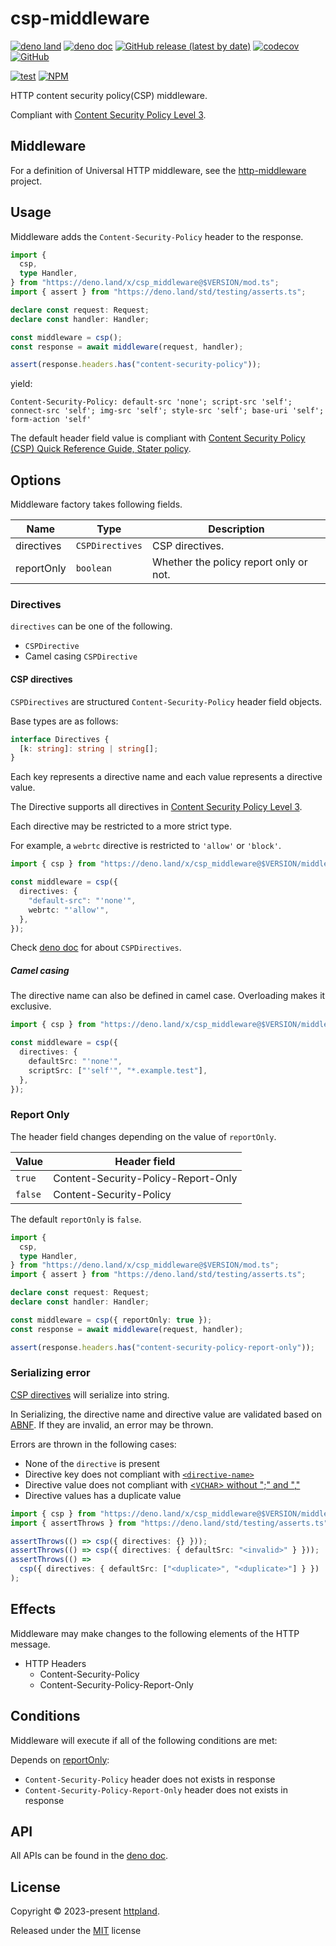 # csp-middleware

[![deno land](http://img.shields.io/badge/available%20on-deno.land/x-lightgrey.svg?logo=deno)](https://deno.land/x/csp_middleware)
[![deno doc](https://doc.deno.land/badge.svg)](https://doc.deno.land/https/deno.land/x/csp_middleware/mod.ts)
[![GitHub release (latest by date)](https://img.shields.io/github/v/release/httpland/csp-middleware)](https://github.com/httpland/csp-middleware/releases)
[![codecov](https://codecov.io/github/httpland/csp-middleware/branch/main/graph/badge.svg?token=MNFZEQH8OK)](https://codecov.io/gh/httpland/csp-middleware)
[![GitHub](https://img.shields.io/github/license/httpland/csp-middleware)](https://github.com/httpland/csp-middleware/blob/main/LICENSE)

[![test](https://github.com/httpland/csp-middleware/actions/workflows/test.yaml/badge.svg)](https://github.com/httpland/csp-middleware/actions/workflows/test.yaml)
[![NPM](https://nodei.co/npm/@httpland/csp-middleware.png?mini=true)](https://nodei.co/npm/@httpland/csp-middleware/)

HTTP content security policy(CSP) middleware.

Compliant with
[Content Security Policy Level 3](https://w3c.github.io/webappsec-csp/).

## Middleware

For a definition of Universal HTTP middleware, see the
[http-middleware](https://github.com/httpland/http-middleware) project.

## Usage

Middleware adds the `Content-Security-Policy` header to the response.

```ts
import {
  csp,
  type Handler,
} from "https://deno.land/x/csp_middleware@$VERSION/mod.ts";
import { assert } from "https://deno.land/std/testing/asserts.ts";

declare const request: Request;
declare const handler: Handler;

const middleware = csp();
const response = await middleware(request, handler);

assert(response.headers.has("content-security-policy"));
```

yield:

```http
Content-Security-Policy: default-src 'none'; script-src 'self'; connect-src 'self'; img-src 'self'; style-src 'self'; base-uri 'self'; form-action 'self'
```

The default header field value is compliant with
[Content Security Policy (CSP)
Quick Reference Guide, Stater policy](https://content-security-policy.com/).

## Options

Middleware factory takes following fields.

| Name       | Type            | Description                            |
| ---------- | --------------- | -------------------------------------- |
| directives | `CSPDirectives` | CSP directives.                        |
| reportOnly | `boolean`       | Whether the policy report only or not. |

### Directives

`directives` can be one of the following.

- `CSPDirective`
- Camel casing `CSPDirective`

#### CSP directives

`CSPDirectives` are structured `Content-Security-Policy` header field objects.

Base types are as follows:

```ts
interface Directives {
  [k: string]: string | string[];
}
```

Each key represents a directive name and each value represents a directive
value.

The Directive supports all directives in
[Content Security Policy Level 3](https://w3c.github.io/webappsec-csp/).

Each directive may be restricted to a more strict type.

For example, a `webrtc` directive is restricted to `'allow'` or `'block'`.

```ts
import { csp } from "https://deno.land/x/csp_middleware@$VERSION/middleware.ts";

const middleware = csp({
  directives: {
    "default-src": "'none'",
    webrtc: "'allow'",
  },
});
```

Check [deno doc](https://doc.deno.land/https/deno.land/x/csp_middleware/mod.ts)
for about `CSPDirectives`.

##### Camel casing

The directive name can also be defined in camel case. Overloading makes it
exclusive.

```ts
import { csp } from "https://deno.land/x/csp_middleware@$VERSION/middleware.ts";

const middleware = csp({
  directives: {
    defaultSrc: "'none'",
    scriptSrc: ["'self'", "*.example.test"],
  },
});
```

### Report Only

The header field changes depending on the value of `reportOnly`.

| Value   | Header field                        |
| ------- | ----------------------------------- |
| `true`  | Content-Security-Policy-Report-Only |
| `false` | Content-Security-Policy             |

The default `reportOnly` is `false`.

```ts
import {
  csp,
  type Handler,
} from "https://deno.land/x/csp_middleware@$VERSION/mod.ts";
import { assert } from "https://deno.land/std/testing/asserts.ts";

declare const request: Request;
declare const handler: Handler;

const middleware = csp({ reportOnly: true });
const response = await middleware(request, handler);

assert(response.headers.has("content-security-policy-report-only"));
```

### Serializing error

[CSP directives](#csp-directives) will serialize into string.

In Serializing, the directive name and directive value are validated based on
[ABNF](https://w3c.github.io/webappsec-csp/#framework-directives). If they are
invalid, an error may be thrown.

Errors are thrown in the following cases:

- None of the `directive` is present
- Directive key does not compliant with
  [`<directive-name>`](https://w3c.github.io/webappsec-csp/#grammardef-directive-name)
- Directive value does not compliant with
  [<`VCHAR`> without ";" and ","](https://w3c.github.io/webappsec-csp/#grammardef-directive-value)
- Directive values has a duplicate value

```ts
import { csp } from "https://deno.land/x/csp_middleware@$VERSION/middleware.ts";
import { assertThrows } from "https://deno.land/std/testing/asserts.ts";

assertThrows(() => csp({ directives: {} }));
assertThrows(() => csp({ directives: { defaultSrc: "<invalid>" } }));
assertThrows(() =>
  csp({ directives: { defaultSrc: ["<duplicate>", "<duplicate>"] } })
);
```

## Effects

Middleware may make changes to the following elements of the HTTP message.

- HTTP Headers
  - Content-Security-Policy
  - Content-Security-Policy-Report-Only

## Conditions

Middleware will execute if all of the following conditions are met:

Depends on [reportOnly](#report-only):

- `Content-Security-Policy` header does not exists in response
- `Content-Security-Policy-Report-Only` header does not exists in response

## API

All APIs can be found in the
[deno doc](https://doc.deno.land/https/deno.land/x/csp_middleware/mod.ts).

## License

Copyright © 2023-present [httpland](https://github.com/httpland).

Released under the [MIT](./LICENSE) license
